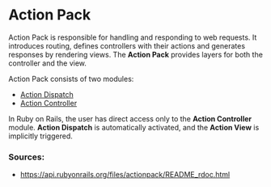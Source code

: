 # Action Pack

Action Pack is responsible for handling and responding to web requests. It introduces routing, defines controllers with their actions and generates responses by rendering views. The **Action Pack** provides layers for both the controller and the view.

Action Pack consists of two modules:
- [Action Dispatch]('https://github.com/kroolar/tech-stack/blob/master/rails/modules/action-dispatch.md')
- [Action Controller]('https://github.com/kroolar/tech-stack/blob/master/rails/modules/action-controller.md')

In Ruby on Rails, the user has direct access only to the **Action Controller** module. **Action Dispatch** is automatically activated, and the **Action View** is implicitly triggered.

### Sources:
- https://api.rubyonrails.org/files/actionpack/README_rdoc.html
